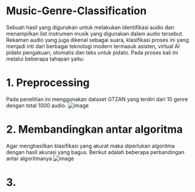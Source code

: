 # Music-Genre-Classification

Sebuah hasil yang digunakan untuk melakukan identifikasi audio dan menampilkan list instrumen musik yang digunakan dalam audio tersebut. Rekaman audio yang juga dikenal sebagai suara, klasifikasi proses ini yang menjadi inti dari berbagai teknologi modern termasuk asisten, virtual AI pidato pengakuan, otomatis dan teks untuk pidato. Pada proses kali ini melalui beberapa tahapan yaitu:

# 1. Preprocessing
Pada penelitian ini menggunakan dataset GTZAN yang terdiri dari 10 genre dengan total 1000 audio.
![image](https://github.com/fadhilhemmings/Music-Genre-Classification/assets/87648911/d88dcc1d-18f0-40c7-82d3-8d56192873c6)

# 2. Membandingkan antar algoritma
Agar menghasilkan klasifikasi yang akurat maka diperlukan algoritma dengan hasil akurasi yang bagus. Berikut adalah beberapa perbandingan antar algoritmanya
![image](https://github.com/fadhilhemmings/Music-Genre-Classification/assets/87648911/a6bae35f-d43b-4507-b1ec-d2fc9b467345)

# 3. 
